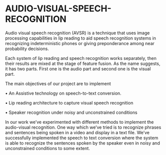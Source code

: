 # AUDIO-VISUAL-SPEECH-RECOGNITION
Audio visual speech recognition (AVSR) is a technique that uses image processing capabilities in lip reading to aid speech recognition systems in recognizing indeterministic phones or giving preponderance among near probability decisions.

Each system of lip reading and speech recognition works separately, then their results are mixed at the stage of feature fusion. As the name suggests, it has two parts. First one is the audio part and second one is the visual part.

The main objectives of our project are to implement

•	An Assistive technology on speech-to-text conversion.

•	Lip reading architecture to capture visual speech recognition 

•	Speaker recognition under noisy and unconstrained conditions

In our work we’ve experimented with different methods to implement the audio-visual recognition. 
One way which we’ve tried is to recognize phrases and sentences being spoken in a video and display in a text file. 
We’ve successfully implemented the speech to text conversion where the system is able to recognize the sentences spoken by the speaker even in noisy and unconstrained conditions to some extent.
